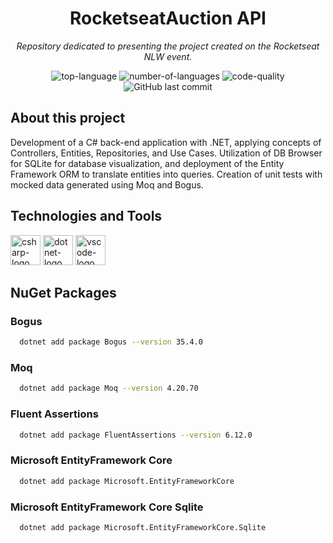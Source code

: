 <h1 align="center">RocketseatAuction API</h1>
<p align="center"><i>Repository dedicated to presenting the project created on the Rocketseat NLW event.</i></p>

<p align="center" display="inline-block">
  <img src="https://img.shields.io/github/languages/top/oscarlojr/RocketseatAuction" alt="top-language"/>
  <img src="https://img.shields.io/github/languages/count/oscarlojr/RocketseatAuction" alt="number-of-languages"/>
  <img src="https://app.codacy.com/project/badge/Grade/828972c895d6471f8dbd6c6cc293e048" alt="code-quality"/>
  <img src="https://img.shields.io/github/last-commit/oscarlojr/RocketseatAuction" alt="GitHub last commit"> 
</p>

##  About this project

Development of a C# back-end application with .NET, applying concepts of Controllers, Entities, Repositories, and Use Cases. Utilization of DB Browser for SQLite for database visualization, and deployment of the Entity Framework ORM to translate entities into queries. Creation of unit tests with mocked data generated using Moq and Bogus.

## Technologies and Tools
<p display="inline-block">
  <img width="48" src="https://www.freeiconspng.com/uploads/c-logo-icon-18.png" alt="csharp-logo"/>
  <img width="48" src="https://upload.wikimedia.org/wikipedia/commons/thumb/e/ee/.NET_Core_Logo.svg/240px-.NET_Core_Logo.svg.png" alt="dotnet-logo"/>
  <img width="48" src="https://upload.wikimedia.org/wikipedia/commons/thumb/9/9a/Visual_Studio_Code_1.35_icon.svg/2048px-Visual_Studio_Code_1.35_icon.svg.png" alt="vscode-logo"/>
</p>

## NuGet Packages

### Bogus
 ```sh
   dotnet add package Bogus --version 35.4.0 
 ```

### Moq
 ```sh
   dotnet add package Moq --version 4.20.70
 ```

### Fluent Assertions
 ```sh
   dotnet add package FluentAssertions --version 6.12.0
 ```

### Microsoft EntityFramework Core
 ```sh
   dotnet add package Microsoft.EntityFrameworkCore
 ```

### Microsoft EntityFramework Core Sqlite
 ```sh
   dotnet add package Microsoft.EntityFrameworkCore.Sqlite   
 ```
